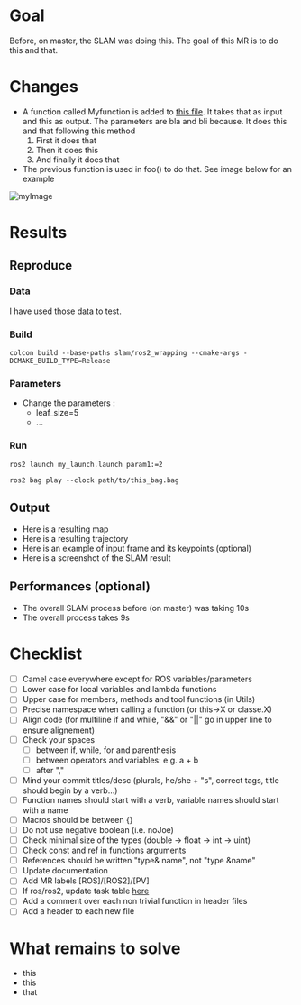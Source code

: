# Goal

Before, on master, the SLAM was doing this. The goal of this MR is to do this and that.

# Changes

* A function called Myfunction is added to [this file](https://gitlab.kitware.com/keu-computervision/slam_epita/-/blob/master/slam_lib/src/LocalOptimizer.cxx?ref_type=heads). It takes that as input and this as output. The parameters are bla and bli because. It does this and that following this method
  1. First it does that
  2. Then it does this
  3. And finally it does that
* The previous function is used in foo() to do that. See image below for an example

![myImage](/uploads/fd3c7b2e05117ab69ee0fb1990994465/myImage.png)

# Results

## Reproduce

### Data

I have used those data to test.

### Build

`colcon build --base-paths slam/ros2_wrapping --cmake-args -DCMAKE_BUILD_TYPE=Release`

### Parameters

* Change the parameters :
  * leaf_size=5
  * ...

### Run

`ros2 launch my_launch.launch param1:=2`

`ros2 bag play --clock path/to/this_bag.bag`

## Output

* Here is a resulting map
* Here is a resulting trajectory
* Here is an example of input frame and its keypoints (optional)
* Here is a screenshot of the SLAM result

## Performances (optional)

* The overall SLAM process before (on master) was taking 10s
* The overall process takes 9s

# Checklist

- [ ] Camel case everywhere except for ROS variables/parameters
- [ ] Lower case for local variables and lambda functions
- [ ] Upper case for members, methods and tool functions (in Utils)
- [ ] Precise namespace when calling a function (or this->X or classe.X)
- [ ] Align code (for multiline if and while, "&&" or "||" go in upper line to ensure alignement)
- [ ] Check your spaces
    - [ ] between if, while, for and parenthesis
    - [ ] between operators and variables: e.g. a + b
    - [ ] after ","
- [ ] Mind your commit titles/desc (plurals, he/she + "s", correct tags, title should begin by a verb...)
- [ ] Function names should start with a verb, variable names should start with a name
- [ ] Macros should be between {}
- [ ] Do not use negative boolean (i.e. noJoe)
- [ ] Check minimal size of the types (double -> float -> int -> uint)
- [ ] Check const and ref in functions arguments
- [ ] References should be written "type& name", not "type &name"
- [ ] Update documentation
- [ ] Add MR labels [ROS]/[ROS2]/[PV]
- [ ] If ros/ros2, update task table [here](https://gitlab.kitware.com/keu-computervision/slam/-/issues/55)
- [ ] Add a comment over each non trivial function in header files
- [ ] Add a header to each new file

# What remains to solve

* this
* this
* that
